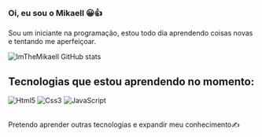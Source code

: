 ### Oi, eu sou o Mikaell 😀👍
Sou um iniciante na programação, estou todo dia aprendendo coisas novas e tentando me aperfeiçoar.

![ImTheMikaell GitHub stats](https://github-readme-stats.vercel.app/api?username=ImTheMikaell&show_icons=true&theme=highcontrast)

## Tecnologias que estou aprendendo no momento:
<div>
    <img style="align: center;" alt="Html5" src="https://img.shields.io/badge/HTML5-E34F26?style=for-the-badge&logo=html5&logoColor=white">
    <img style="align: center;" alt="Css3" src="https://img.shields.io/badge/CSS3-1572B6?style=for-the-badge&logo=css3&logoColor=white">
    <img alt="JavaScript" src="https://img.shields.io/badge/JavaScript-323330?style=for-the-badge&logo=javascript&logoColor=F7DF1E">
</div><br/>

Pretendo aprender outras tecnologias e expandir meu conhecimento✍️
